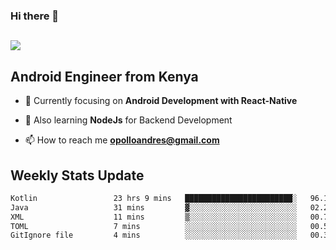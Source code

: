 ### Hi there 👋
<h2 align="left"><img src="https://readme-typing-svg.herokuapp.com?color=000000&lines=I'm+Andrew+Opollo😊;Welcome+to+my+Github😜"> </h2>

## Android Engineer from Kenya


- 🌱 Currently focusing on **Android Development with React-Native**

- 🔭 Also learning **NodeJs** for Backend Development

- 📫 How to reach me **opolloandres@gmail.com**


## Weekly Stats Update
<!--START_SECTION:waka-->

```txt
Kotlin                 23 hrs 9 mins   ████████████████████████░   96.16 %
Java                   31 mins         ▓░░░░░░░░░░░░░░░░░░░░░░░░   02.21 %
XML                    11 mins         ▒░░░░░░░░░░░░░░░░░░░░░░░░   00.78 %
TOML                   7 mins          ░░░░░░░░░░░░░░░░░░░░░░░░░   00.52 %
GitIgnore file         4 mins          ░░░░░░░░░░░░░░░░░░░░░░░░░   00.31 %
```

<!--END_SECTION:waka-->



